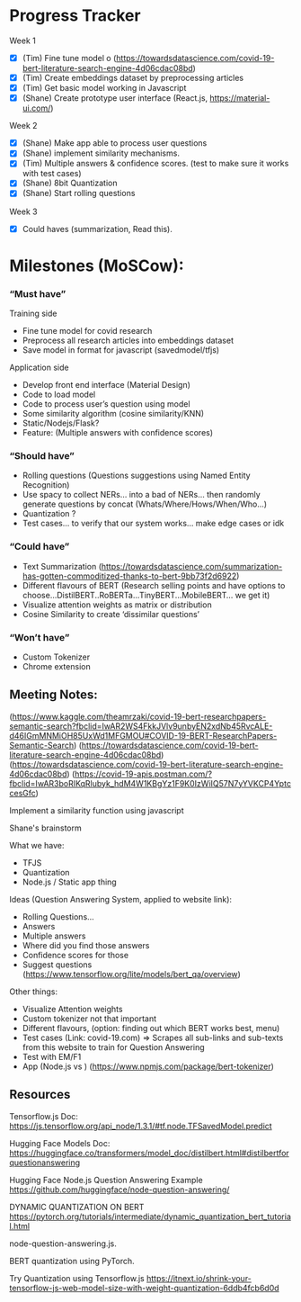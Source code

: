 # Progress Tracker

Week 1

-   [x] (Tim) Fine tune model o (https://towardsdatascience.com/covid-19-bert-literature-search-engine-4d06cdac08bd)
-   [x] (Tim) Create embeddings dataset by preprocessing articles
-   [x] (Tim) Get basic model working in Javascript
-   [x] (Shane) Create prototype user interface (React.js, https://material-ui.com/) 

Week 2

-   [x] (Shane) Make app able to process user questions
-   [x] (Shane) implement similarity mechanisms.
-   [x] (Tim) Multiple answers & confidence scores. (test to make sure it works with test cases)
-   [x] (Shane) 8bit Quantization
-   [x] (Shane) Start rolling questions

Week 3

-   [x] Could haves (summarization, Read this).

# Milestones (MoSCow):

### “Must have”

Training side

-   Fine tune model for covid research
-   Preprocess all research articles into embeddings dataset
-   Save model in format for javascript (savedmodel/tfjs)

Application side

-   Develop front end interface (Material Design)
-   Code to load model
-   Code to process user’s question using model
-   Some similarity algorithm (cosine similarity/KNN)
-   Static/Nodejs/Flask?
-   Feature: (Multiple answers with confidence scores)

### “Should have”

-   Rolling questions (Questions suggestions using Named Entity Recognition)
-   Use spacy to collect NERs… into a bad of NERs… then randomly generate questions by concat (Whats/Where/Hows/When/Who...)
-   Quantization ?
-   Test cases… to verify that our system works… make edge cases or idk

### “Could have”

-   Text Summarization (https://towardsdatascience.com/summarization-has-gotten-commoditized-thanks-to-bert-9bb73f2d6922)
-   Different flavours of BERT (Research selling points and have options to choose...DistilBERT..RoBERTa...TinyBERT...MobileBERT… we get it)
-   Visualize attention weights as matrix or distribution
-   Cosine Similarity to create ‘dissimilar questions’

### “Won’t have”

-   Custom Tokenizer
-   Chrome extension

## Meeting Notes:

(https://www.kaggle.com/theamrzaki/covid-19-bert-researchpapers-semantic-search?fbclid=IwAR2WS4FkkJVlv9unbyEN2xdNb45RvcALE-d46IGmMNMiOH85UxWd1MFGMOU#COVID-19-BERT-ResearchPapers-Semantic-Search)
(https://towardsdatascience.com/covid-19-bert-literature-search-engine-4d06cdac08bd)
(https://towardsdatascience.com/covid-19-bert-literature-search-engine-4d06cdac08bd)
(https://covid-19-apis.postman.com/?fbclid=IwAR3boRIKqRlubyk_hdM4W1KBgYz1F9K0IzWiIQ57N7yYVKCP4YptccesGfc)

Implement a similarity function using javascript

Shane's brainstorm

What we have:

-   TFJS
-   Quantization
-   Node.js / Static app thing

Ideas (Question Answering System, applied to website link):

-   Rolling Questions…
-   Answers
-   Multiple answers
-   Where did you find those answers
-   Confidence scores for those
-   Suggest questions (https://www.tensorflow.org/lite/models/bert_qa/overview)

Other things:

-   Visualize Attention weights
-   Custom tokenizer not that important
-   Different flavours, (option: finding out which BERT works best, menu)
-   Test cases (Link: covid-19.com) => Scrapes all sub-links and sub-texts from this website to train for Question Answering
-   Test with EM/F1
-   App (Node.js vs ) (https://www.npmjs.com/package/bert-tokenizer)

## Resources

Tensorflow.js Doc:
<https://js.tensorflow.org/api_node/1.3.1/#tf.node.TFSavedModel.predict>

Hugging Face Models Doc:
<https://huggingface.co/transformers/model_doc/distilbert.html#distilbertforquestionanswering>

Hugging Face Node.js Question Answering Example
<https://github.com/huggingface/node-question-answering/>

DYNAMIC QUANTIZATION ON BERT
https://pytorch.org/tutorials/intermediate/dynamic_quantization_bert_tutorial.html

node-question-answering.js.

BERT quantization using PyTorch.

Try Quantization using Tensorflow.js
https://itnext.io/shrink-your-tensorflow-js-web-model-size-with-weight-quantization-6ddb4fcb6d0d

